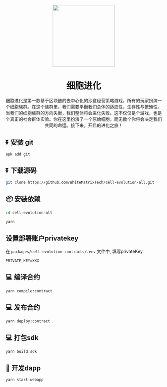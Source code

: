 <p align="center">
  <a href="https://chainide.com">
    <img width="200" src="https://chainide-static-resource.s3.us-west-2.amazonaws.com/cell-evolution-logo.svg">
  </a>
</p>

<h1 align="center">细胞进化</h1>

<div align="center">

细胞进化是第一款基于区块链的去中心化的沙盒经营策略游戏，所有的玩家扮演一个细胞族群。在这个族群里，我们需要平衡我们总体的适应性，生存性与繁殖性。当我们的细胞族群的方向失衡，我们整体将会进化失败。这不仅仅是个游戏，也是个真正的社会群体实验。你在这里扮演了一个原始细胞，而无数个你将会决定我们共同的命运。接下来，开启的进化之旅！

</div>

## ⏬ 安装 git
```
apk add git
```

## ⏬ 下载源码

```bash
git clone https://github.com/WhiteMatrixTech/cell-evolution-all.git
```

## 📦 安装依赖

```bash
cd cell-evolution-all
```

```bash
yarn
```

## 设置部署账户privatekey

在 `packages/cell-evolution-contracts/.env` 文件中, 填写privateKey

```
PRIVATE_KEY=XXX
```

## 💻 编译合约
```
yarn compile:contract
```

## 💻 发布合约
```
yarn deploy:contract
```

## 💻 打包sdk
```
yarn build:sdk
```

## 🧿 开发dapp
```
yarn start:webapp
```